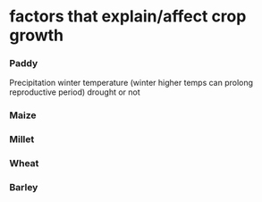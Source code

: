 # factors that explain/affect crop growth

### Paddy
Precipitation
winter temperature (winter higher temps can prolong reproductive period)
drought or not

### Maize

### Millet

### Wheat

### Barley

